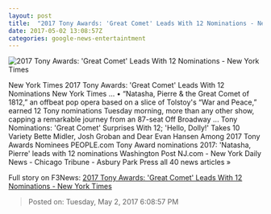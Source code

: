 ```yaml
---
layout: post
title:  "2017 Tony Awards: 'Great Comet' Leads With 12 Nominations - New York Times"
date: 2017-05-02 13:08:57Z
categories: google-news-entertaintment
---
```


![2017 Tony Awards: 'Great Comet' Leads With 12 Nominations - New York Times](https://static01.nyt.com/images/2017/05/03/arts/03TONYNOMJOSH/03TONYNOMJOSH-facebookJumbo.jpg)

New York Times 2017 Tony Awards: 'Great Comet' Leads With 12 Nominations New York Times ... • “Natasha, Pierre & the Great Comet of 1812,” an offbeat pop opera based on a slice of Tolstoy's “War and Peace,” earned 12 Tony nominations Tuesday morning, more than any other show, capping a remarkable journey from an 87-seat Off Broadway ... Tony Nominations: 'Great Comet' Surprises With 12; 'Hello, Dolly!' Takes 10 Variety Bette Midler, Josh Groban and Dear Evan Hansen Among 2017 Tony Awards Nominees PEOPLE.com Tony Award nominations 2017: 'Natasha, Pierre' leads with 12 nominations Washington Post NJ.com - New York Daily News - Chicago Tribune - Asbury Park Press all 40 news articles »


Full story on F3News: [2017 Tony Awards: 'Great Comet' Leads With 12 Nominations - New York Times](http://www.f3nws.com/n/WCqh4D)

> Posted on: Tuesday, May 2, 2017 6:08:57 PM
